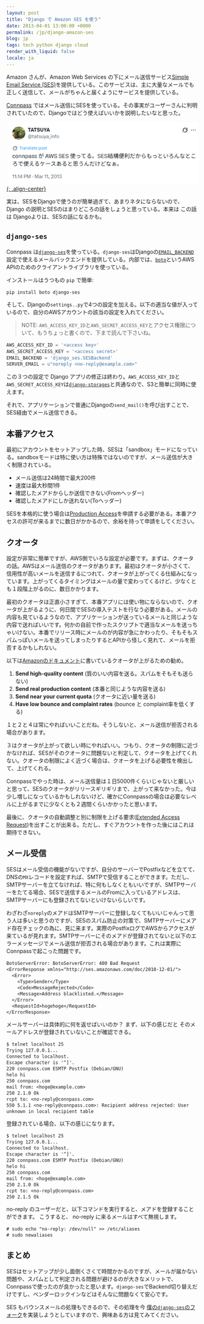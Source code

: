 ```yaml
---
layout: post
title: "Django で Amazon SES を使う"
date: 2013-04-01 13:00:00 +0000
permalink: /jp/django-amazon-ses
blog: jp
tags: tech python django cloud
render_with_liquid: false
locale: ja
---
```


Amazon さんが、Amazon Web Services の下にメール送信サービス[Simple Email Service (SES)](http://aws.amazon.com/jp/ses/)を提供している。このサービスは、主に大量なメールでも正しく送信して、メールがちゃんと届くようにサービスを提供している。

[Connpass](http://connpass.com/) ではメール送信にSESを使っている。その事実がユーザーさんに判明されていたので、Djangoではどう使えばいいかを説明したいなと思った。

<!-- textlint-disable spelling -->

[![connpass が AWS SES 使ってる。SES結構便利だからもっといろんなところで使えるケースあると思うんだけどなぁ。](/assets/images/2013-04-01-django-amazon-ses/tatsuya_info-311118030593720320.png){: .align-center}](https://twitter.com/tatsuya_info/status/311118030593720320)

<!-- textlint-enable spelling -->

実は、SESをDjangoで使うのが簡単過ぎて、あまりネタにならないので、Django の説明とSESのはまりどころの話をしょうと思っている。本来は この話は Djangoよりは、SESの話になるかも。

## `django-ses`

Connpass は[`django-ses`](https://github.com/hmarr/django_ses/)を使っている。`django-ses`はDjangoの[`EMAIL_BACKEND`](https://docs.djangoproject.com/en/1.5/ref/settings/#email-backend)設定で使えるメールバックエンドを提供している。内部では、[`boto`](http://docs.pythonboto.org/en/latest/)というAWS APIのためのクライアントライブラリを使っている。

インストールはうつもの `pip` で簡単:

```shell
pip install boto django-ses
```

そして、Djangoの`settings..py`で4つの設定を加える。以下の適当な値が入っているので、自分のAWSアカウントの該当の設定を入れてください。

> NOTE: `AWS_ACCESS_KEY_ID`と`AWS_SECRET_ACCESS_KEY`とアクセス権限について、もうちょっと書くので、下まで読んで下さいね。

```python
AWS_ACCESS_KEY_ID = '<access key>'
AWS_SECRET_ACCESS_KEY = '<access secret>'
EMAIL_BACKEND = 'django_ses.SESBackend'
SERVER_EMAIL = u"noreply <no-reply@example.com>"
```

この３つの設定で Django アプリの修正は終わり。`AWS_ACCESS_KEY_ID`と`AWS_SECRET_ACCESS_KEY`は[`django-storages`](http://django-storages.readthedocs.org/en/latest/)と共通なので、S3と簡単に同時に使えます。

それで、アプリケーションで普通にDjangoの`send_mail()`を呼び出すことで、SES経由でメール送信できる。

## 本番アクセス

最初にアカウントをセットアップした時、SESは「sandbox」モードになっている。sandboxモードは特に使い方は特殊ではないのですが、メール送信が大きく制限されている。

- メール送信は24時間で最大200件
- 速度は最大秒間1件
- 確認したメアドからしか送信できない(Fromヘッダー)
- 確認したメアドにしか送れない(Toヘッダー)

SESを本格的に使う場合は[Production Access](http://docs.aws.amazon.com/ses/latest/DeveloperGuide/request-production-access.html)を申請する必要がある。本番アクセスの許可が来るまでに数日がかかるので、余裕を持って申請をしてください。

## クオータ

設定が非常に簡単ですが、AWS側でいろな設定が必要です。まずは、クオータの話。AWSはメール送信のクオータがあります。最初はクオータが小さくて、信用性が高いメールを送信するにつれて、クオータが上がってくる仕組みになっています。上がってくるタイミングはメールの量で変わってくるけど、少なくとも１段階上がるのに、数日かかります。

最初のクオータは正直小さすぎて、本番アプリには使い物にならないので、クオータが上がるように、何日間でSESの導入テストを行なう必要がある。メールの内容も見ているようなので、アプリケーションが送っているメールと同じような内容で送ればいいです。何かの自前で作ったスクリプトで適当なメールを送っちゃいけない。本番でリリース時にメールのが内容が急にかわったり、そもそもスパムっぽいメールを送ってしまったりするとAPIから怪しく見れて、メールを拒否するかもしれない。

以下は[Amazonのドキュメント](http://docs.aws.amazon.com/ses/latest/DeveloperGuide/increase-sending-limits.html)に書いているクオータが上がるための勧め。

1. **Send high-quality content** (質のいい内容を送る。スパムをそもそも送らない)
2. **Send real production content** (本番と同じような内容を送る)
3. **Send near your current quota** (クオータに近い量を送る)
4. **Have low bounce and complaint rates** (bounce と complaint率を低くする)

１と２と４は常にやればいいことだね。そうしないと、メール送信が拒否される場合があります。

３はクオータが上がって欲しい時にやればいい。つもり、クオータの制限に近づかなければ、SESがそのクオータに問題ないと判定して、クオータを上げてくれない。クオータの制限によく近づく場合は、クオータを上げる必要性を検出して、上げてくれる。

Connpassでやった時は、メール送信量は１日5000件くらいじゃないと厳しいと思って、SESのクオータがリリースギリギリまで、上がって来なかった。今は少し増しになっているかもしれないけど、確かにConnpassの場合は必要なレベルに上がるまでに少なくとも２週間くらいかかったと思います。

最後に、クオータの自動調整と別に制限を上げる要求([Extended Access Request](http://docs.aws.amazon.com/ses/latest/DeveloperGuide/submit-extended-access-request.html))を出すことが出来る。ただし、すぐアカウントを作った後にはこれは期待できない。

## メール受信

SESはメール受信の機能がないですが、自分のサーバーでPostfixなどを立てて、DNSの`MX`レコードを設定すれば、SMTPで受信することができます。ただし、SMTPサーバーを立てなければ、特に何もしなくともいいですが、SMTPサーバーをたてる場合、SESで送信するメールのFromに入っているアドレスは、SMTPサーバーにも登録されてないといけないらしいです。

わざわざ`noreply`のメアドはSMTPサーバーに登録しなくてもいいじゃんって思う人は多いと思うのですが、SESのスパム防止の対策で、SMTPサーバーにメアド存在チェックの為に、見に来ます。実際のPostfixログでAWSからアクセスが来ているが見れます。SMTPサーバーにそのメアドが登録されてないと以下のエラーメッセージでメール送信が拒否される場合があります。これは実際にConnpassで起こった問題です。

```text
BotoServerError: BotoServerError: 400 Bad Request
<ErrorResponse xmlns="http://ses.amazonaws.com/doc/2010-12-01/">
  <Error>
    <Type>Sender</Type>
    <Code>MessageRejected</Code>
    <Message>Address blacklisted.</Message>
  </Error>
  <RequestId>hogehoge</RequestId>
</ErrorResponse>
```

メールサーバーは具体的に何を返せばいいのか？ まず、以下の感じだと そのメールアドレスが登録されていないことが確認できる。

```shell
$ telnet localhost 25
Trying 127.0.0.1...
Connected to localhost.
Escape character is '^]'.
220 connpass.com ESMTP Postfix (Debian/GNU)
helo hi
250 connpass.com
mail from: <hoge@example.com>
250 2.1.0 Ok
rcpt to: <no-reply@connpass.com>
550 5.1.1 <no-reply@connpass.com>: Recipient address rejected: User unknown in local recipient table
```

登録されている場合、以下の感じになります。

```shell
$ telnet localhost 25
Trying 127.0.0.1...
Connected to localhost.
Escape character is '^]'.
220 connpass.com ESMTP Postfix (Debian/GNU)
helo hi
250 connpass.com
mail from: <hoge@example.com>
250 2.1.0 Ok
rcpt to: <no-reply@connpass.com>
250 2.1.5 Ok
```

no-reply のユーザーだと、以下コマンドを実行すると、メアドを登録することができます。 こうすると、 no-reply
に来るメールはすべて無視します。

```shell
# sudo echo "no-reply: /dev/null" >> /etc/aliases
# sudo newaliases
```

## まとめ

SESはセットアップが少し面倒くさくて時間かかるのですが、メールが届かない問題や、スパムとして判定される問題が避けるのが大きなメリットで、Connpassで使ったのが良かったと思います。`django-ses`でBackend切り替えだけですし、ベンダーロックインなどはそんなに問題なくて安心です。

SES もバウンスメールの処理もできるので、その処理を今 [僕の`django-ses`のフォーク](https://github.com/IanLewis/django-ses/compare/master...bounce_notifications)を実装しようとしていますので、興味ある方は見てみてください。

